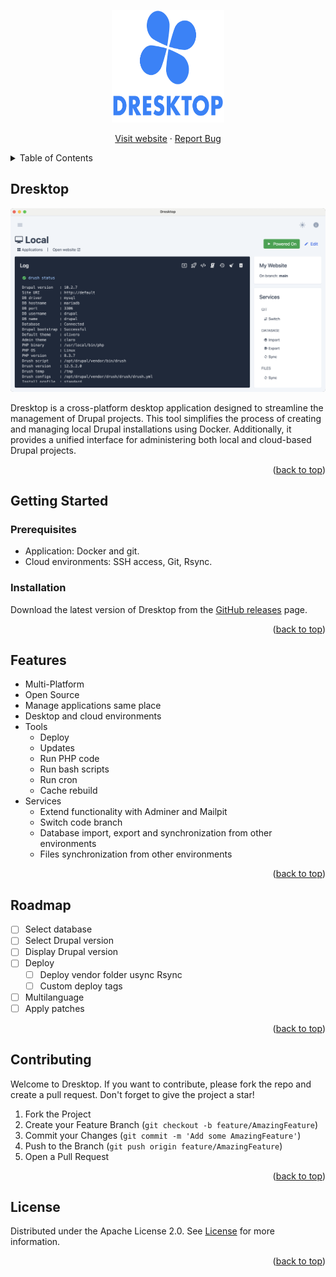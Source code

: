 
<a name="readme-top"></a>

<div align="center">
  <a href="https://github.com/dresktop/dresktop">
    <img src="src/assets/logo.svg" alt="Logo" width="180" height="180">
  </a>

  <p align="center">
    <a href="https://dresktop.com">Visit website</a>
    ·
    <a href="https://github.com/dresktop/dresktop/issues/new?labels=bug&template=bug-report---.md">Report Bug</a>
  </p>
</div>

<!-- TABLE OF CONTENTS -->
<details>
  <summary>Table of Contents</summary>
  <ol>
    <li>
      <a href="#getting-started">Getting Started</a>
      <ul>
        <li><a href="#prerequisites">Prerequisites</a></li>
        <li><a href="#installation">Installation</a></li>
      </ul>
    </li>
    <li><a href="#features">Features</a></li>
    <li><a href="#roadmap">Roadmap</a></li>
    <li><a href="#contributing">Contributing</a></li>
    <li><a href="#license">License</a></li>
  </ol>
</details>

<!-- ABOUT THE PROJECT -->
## Dresktop

[![Product Name Screen Shot][product-screenshot]](https://dresktop.com)

Dresktop is a cross-platform desktop application designed to streamline the management of Drupal projects. This tool simplifies the process of creating and managing local Drupal installations using Docker. Additionally, it provides a unified interface for administering both local and cloud-based Drupal projects.

<p align="right">(<a href="#readme-top">back to top</a>)</p>

<!-- GETTING STARTED -->
## Getting Started

### Prerequisites
- Application: Docker and git.
- Cloud environments: SSH access, Git, Rsync.

### Installation

Download the latest version of Dresktop from the [GitHub releases](https://github.com/dresktop/dresktop/releases) page. 


<p align="right">(<a href="#readme-top">back to top</a>)</p>

<!-- Features -->
## Features

- Multi-Platform
- Open Source
- Manage applications same place
- Desktop and cloud environments
- Tools
    - Deploy
    - Updates
    - Run PHP code
    - Run bash scripts
    - Run cron
    - Cache rebuild
- Services
    - Extend functionality with Adminer and Mailpit
    - Switch code branch
    - Database import, export and synchronization from other environments
    - Files synchronization from other environments

<p align="right">(<a href="#readme-top">back to top</a>)</p>

<!-- ROADMAP -->
## Roadmap

- [ ] Select database
- [ ] Select Drupal version
- [ ] Display Drupal version
- [ ] Deploy
    - [ ] Deploy vendor folder usync Rsync
    - [ ] Custom deploy tags
- [ ] Multilanguage
- [ ] Apply patches

<p align="right">(<a href="#readme-top">back to top</a>)</p>

<!-- CONTRIBUTING -->
## Contributing

Welcome to Dresktop. If you want to contribute, please fork the repo and create a pull request. Don't forget to give the project a star! 

1. Fork the Project
2. Create your Feature Branch (`git checkout -b feature/AmazingFeature`)
3. Commit your Changes (`git commit -m 'Add some AmazingFeature'`)
4. Push to the Branch (`git push origin feature/AmazingFeature`)
5. Open a Pull Request

<p align="right">(<a href="#readme-top">back to top</a>)</p>

<!-- LICENSE -->
## License

Distributed under the Apache License 2.0. See [License][license-url] for more information.

<p align="right">(<a href="#readme-top">back to top</a>)</p>

[license-url]:https://github.com/dresktop/dresktop/blob/master/LICENSE.txt
[product-screenshot]: src/assets/screenshot.png